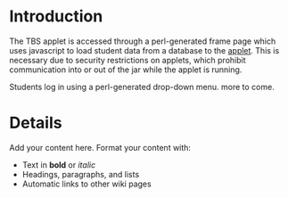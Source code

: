 # Introduction #
The TBS applet is accessed through a perl-generated frame page which uses javascript to load student data from a database to the [applet](TBSApplet.md). This is necessary due to security restrictions on applets, which prohibit communication into or out of the jar while the applet is running.

Students log in using a perl-generated drop-down menu. more to come.

# Details #

Add your content here.  Format your content with:
  * Text in **bold** or _italic_
  * Headings, paragraphs, and lists
  * Automatic links to other wiki pages